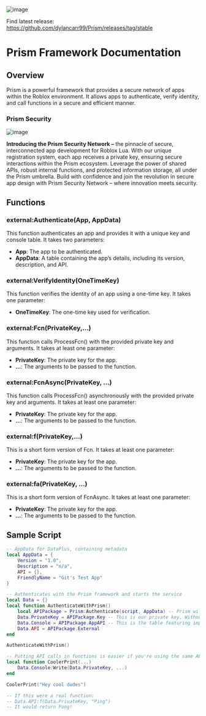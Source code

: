 ![image](https://github.com/carrcreative/prism/assets/173332208/3589c826-9bcd-4981-a8d4-d467307f21ea)



Find latest release: 
https://github.com/dylancarr99/Prism/releases/tag/stable

# Prism Framework Documentation

## Overview
Prism is a powerful framework that provides a secure network of apps within the Roblox environment. It allows apps to authenticate, verify identity, and call functions in a secure and efficient manner.




### Prism Security 
![image](https://github.com/carrcreative/fusion/assets/173332208/500088ab-dfc5-46d6-a059-9098a6056a91)

**Introducing the Prism Security Network –** the pinnacle of secure, interconnected app development for Roblox Lua. With our unique registration system, each app receives a private key, ensuring secure interactions within the Prism ecosystem. Leverage the power of shared APIs, robust internal functions, and protected information storage, all under the Prism umbrella. Build with confidence and join the revolution in secure app design with Prism Security Network – where innovation meets security.


## Functions

### external:Authenticate(App, AppData)
This function authenticates an app and provides it with a unique key and console table. It takes two parameters:
- **App**: The app to be authenticated.
- **AppData**: A table containing the app’s details, including its version, description, and API.

### external:VerifyIdentity(OneTimeKey)
This function verifies the identity of an app using a one-time key. It takes one parameter:
- **OneTimeKey**: The one-time key used for verification.

### external:Fcn(PrivateKey,…)
This function calls ProcessFcn() with the provided private key and arguments. It takes at least one parameter:
- **PrivateKey**: The private key for the app.
- **...**: The arguments to be passed to the function.

### external:FcnAsync(PrivateKey, …)
This function calls ProcessFcn() asynchronously with the provided private key and arguments. It takes at least one parameter:
- **PrivateKey**: The private key for the app.
- **...**: The arguments to be passed to the function.

### external:f(PrivateKey,…)
This is a short form version of Fcn. It takes at least one parameter:
- **PrivateKey**: The private key for the app.
- **...**: The arguments to be passed to the function.

### external:fa(PrivateKey, …)
This is a short form version of FcnAsync. It takes at least one parameter:
- **PrivateKey**: The private key for the app.
- **...**: The arguments to be passed to the function.

## Sample Script

```lua
-- AppData for DataPlus, containing metadata
local AppData = {
	Version = "1.0",
	Description = "n/a",
	API = {},
	FriendlyName = "Git's Test App"
}

-- Authenticates with the Prism framework and starts the service
local Data = {}
local function AuthenticateWithPrism()
	local APIPackage = Prism:Authenticate(script, AppData) -- Prism will return our API package
	Data.PrivateKey = APIPackage.Key -- This is our private key. Without this, you cannot use Prism's API 
	Data.Console = APIPackage.AppAPI -- This is the table featuring important functions from Prism's core systems 
	Data.API = APIPackage.External 
end

AuthenticateWithPrism()

-- Putting API calls in functions is easier if you're using the same API a lot 
local function CoolerPrint(...)
	Data.Console:Write(Data.PrivateKey, ...)
end

CoolerPrint("Hey cool dudes")

-- If this were a real function: 
-- Data.API:f(Data.PrivateKey, "Ping")
-- It would return Pong! 
```


